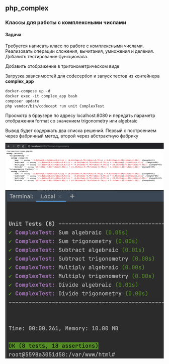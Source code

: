 ## php_complex
### Классы для работы с комплексными числами
#### Задача
Требуется написать класс по работе с комплексными числами.
Реализовать операции сложения, вычитания, умножения и деления.
Добавить тестирование функционала.

Добавить отображение в тригонометрическом виде



Загрузка зависимостей для codeception и запуск тестов из контейнера **complex_app**

```
docker-compose up -d
docker exec -it complex_app bash
composer update
php vendor/bin/codecept run unit ComplexTest
```
Просмотр в браузере по адресу localhost:8080 и передать параметр отображения format со значением trigonometry или algebraic

Вывод будет содержать два списка решений.
Первый с построением через фабричный метод, второй через абстрактную фабрику


![Пример вывода в браузере](/app/screens/result.png)
![Пример работы тестов](/app/screens/tests.png)
